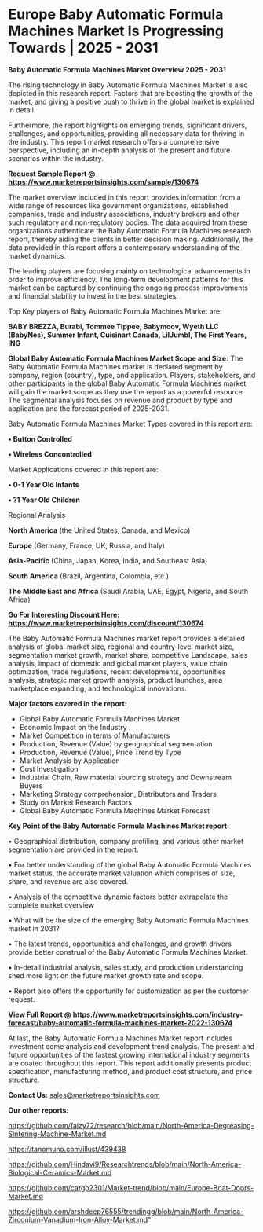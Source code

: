 # Europe Baby Automatic Formula Machines Market Is Progressing Towards | 2025 - 2031

<Strong> Baby Automatic Formula Machines Market Overview 2025 - 2031</strong>

The rising technology in Baby Automatic Formula Machines Market is also depicted in this research report. Factors that are boosting the growth of the market, and giving a positive push to thrive in the global market is explained in detail.

Furthermore, the report highlights on emerging trends, significant drivers, challenges, and opportunities, providing all necessary data for thriving in the industry. This report market research offers a comprehensive perspective, including an in-depth analysis of the present and future scenarios within the industry.

<strong>Request Sample Report @ <a href=https://www.marketreportsinsights.com/sample/130674>https://www.marketreportsinsights.com/sample/130674</a></strong>

The market overview included in this report provides information from a wide range of resources like government organizations, established companies, trade and industry associations, industry brokers and other such regulatory and non-regulatory bodies. The data acquired from these organizations authenticate the Baby Automatic Formula Machines research report, thereby aiding the clients in better decision making. Additionally, the data provided in this report offers a contemporary understanding of the market dynamics.

The leading players are focusing mainly on technological advancements in order to improve efficiency. The long-term development patterns for this market can be captured by continuing the ongoing process improvements and financial stability to invest in the best strategies.

Top Key players of Baby Automatic Formula Machines Market are:

<strong>BABY BREZZA, Burabi, Tommee Tippee, Babymoov, Wyeth LLC (BabyNes), Summer Infant, Cuisinart Canada, LilJumbl, The First Years, iNG</strong>

<strong><b>Global Baby Automatic Formula Machines Market Scope and Size:</b></strong>
The Baby Automatic Formula Machines market is declared segment by company, region (country), type, and application. Players, stakeholders, and other participants in the global Baby Automatic Formula Machines market will gain the market scope as they use the report as a powerful resource. The segmental analysis focuses on revenue and product by type and application and the forecast period of 2025-2031.

Baby Automatic Formula Machines Market Types covered in this report are:

<strong>• Button Controlled

• Wireless Concontrolled</strong>

Market Applications covered in this report are:

<strong>• 0-1 Year Old Infants

• ?1 Year Old Children</strong> 

Regional Analysis

<strong>North America</strong> (the United States, Canada, and Mexico)

<strong>Europe</strong> (Germany, France, UK, Russia, and Italy)

<strong>Asia-Pacific</strong> (China, Japan, Korea, India, and Southeast Asia)

<strong>South America</strong> (Brazil, Argentina, Colombia, etc.)

<strong>The Middle East and Africa</strong> (Saudi Arabia, UAE, Egypt, Nigeria, and South Africa)

<strong>Go For Interesting Discount Here: <a href=https://www.marketreportsinsights.com/discount/130674>https://www.marketreportsinsights.com/discount/130674</a></strong>

The Baby Automatic Formula Machines market report provides a detailed analysis of global market size, regional and country-level market size, segmentation market growth, market share, competitive Landscape, sales analysis, impact of domestic and global market players, value chain optimization, trade regulations, recent developments, opportunities analysis, strategic market growth analysis, product launches, area marketplace expanding, and technological innovations.

<strong><b>Major factors covered in the report:</b></strong>
<ul>
  <li>Global Baby Automatic Formula Machines Market </li>
  <li>Economic Impact on the Industry</li>
  <li>Market Competition in terms of Manufacturers</li>
  <li>Production, Revenue (Value) by geographical segmentation</li>
  <li>Production, Revenue (Value), Price Trend by Type</li>
  <li>Market Analysis by Application</li>
  <li>Cost Investigation</li>
  <li>Industrial Chain, Raw material sourcing strategy and Downstream Buyers</li>
  <li>Marketing Strategy comprehension, Distributors and Traders</li>
  <li>Study on Market Research Factors</li>
  <li>Global Baby Automatic Formula Machines Market Forecast</li>
</ul>

<strong><b>Key Point of the Baby Automatic Formula Machines Market report:</b></strong>

• Geographical distribution, company profiling, and various other market segmentation are provided in the report.

• For better understanding of the global Baby Automatic Formula Machines market status, the accurate market valuation which comprises of size, share, and revenue are also covered.

• Analysis of the competitive dynamic factors better extrapolate the complete market overview

• What will be the size of the emerging Baby Automatic Formula Machines market in 2031?

• The latest trends, opportunities and challenges, and growth drivers provide better construal of the Baby Automatic Formula Machines Market.

• In-detail industrial analysis, sales study, and production understanding shed more light on the future market growth rate and scope.

• Report also offers the opportunity for customization as per the customer request.

<strong><b>View Full Report @ <a href=https://www.marketreportsinsights.com/industry-forecast/baby-automatic-formula-machines-market-2022-130674>https://www.marketreportsinsights.com/industry-forecast/baby-automatic-formula-machines-market-2022-130674</a></b></strong>


At last, the Baby Automatic Formula Machines Market report includes investment come analysis and development trend analysis. The present and future opportunities of the fastest growing international industry segments are coated throughout this report. This report additionally presents product specification, manufacturing method, and product cost structure, and price structure.

<strong>Contact Us:</strong>
sales@marketreportsinsights.com

<strong>Our other reports:</strong>

<a href=https://github.com/faizy72/research/blob/main/North-America-Degreasing-Sintering-Machine-Market.md>https://github.com/faizy72/research/blob/main/North-America-Degreasing-Sintering-Machine-Market.md</a>

<a href=https://tanomuno.com/illust/439438>https://tanomuno.com/illust/439438</a>

<a href=https://github.com/Hindavi9/Researchtrends/blob/main/North-America-Biological-Ceramics-Market.md>https://github.com/Hindavi9/Researchtrends/blob/main/North-America-Biological-Ceramics-Market.md</a>

<a href=https://github.com/cargo2301/Market-trend/blob/main/Europe-Boat-Doors-Market.md>https://github.com/cargo2301/Market-trend/blob/main/Europe-Boat-Doors-Market.md</a>

<a href=https://github.com/arshdeep76555/trendingg/blob/main/North-America-Zirconium-Vanadium-Iron-Alloy-Market.md>https://github.com/arshdeep76555/trendingg/blob/main/North-America-Zirconium-Vanadium-Iron-Alloy-Market.md</a>"
